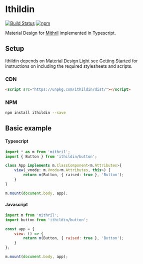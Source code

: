 # Ithildin

[![Build Status](https://travis-ci.org/mlunnay/ithildin.svg?branch=master)](https://travis-ci.org/mlunnay/ithildin)
[![npm](https://img.shields.io/npm/v/ilithid.svg)]()

Material Design for [Mithril](http://lhorie.github.io/mithril) implemented in Typescript.

## Setup

Ithildin depends on [Material Design Light](https://getmdl.io/index.html) see [Getting Started](https://getmdl.io/started/index.html) for instructions on including the required stylesheets and scripts.

### CDN
```html
<script src="https://unpkg.com/ithildin/dist/"></script>
```

### NPM
```bash
npm install ithildin --save
```

## Basic example

#### Typescript
```typescript
import * as m from 'mithril';
import { Button } from 'ithildin/button';

class App implements m.ClassComponent<m.Attributes>{
    view(_vnode: m.Vnode<m.Attributes, this>) {
        return m(Button, { raised: true }, 'Button');
    }
}

m.mount(document.body, app);

```

#### Javascript
```javascript
import m from 'mithril';
import button from 'ithildin/button';

const app = {
    view: () => {
        return m(Button, { raised: true }, 'Button');
    }
};

m.mount(document.body, app);
```
